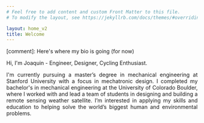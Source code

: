 ```yaml
---
# Feel free to add content and custom Front Matter to this file.
# To modify the layout, see https://jekyllrb.com/docs/themes/#overriding-theme-defaults

layout: home_v2
title: Welcome
---
```


[comment]: Here's where my bio is going (for now)
<p style="text-align: justify">
Hi, I'm Joaquin - Engineer, Designer, Cycling Enthusiast.
</p>
<p style="text-align: justify">
I'm currently pursuing a master’s degree in mechanical engineering at Stanford University with a focus in mechatronic design. I completed my bachelor's in mechanical engineering at the University of Colorado Boulder, where I worked with and lead a team of students in designing and building a remote sensing weather satellite. I’m interested in applying my skills and education to helping solve the world’s biggest human and environmental problems.
</p>
